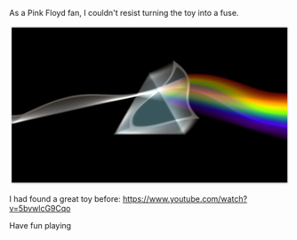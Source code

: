 

<!-- +++ DO NOT REMOVE THIS COMMENT +++ DO NOT ADD OR EDIT ANY TEXT BEFORE THIS LINE +++ IT WOULD BE A REALLY BAD IDEA +++ -->

As a Pink Floyd fan, I couldn't resist turning the toy into a fuse.

[![TDSOTM_Nebula](TDSOTM_Nebula_screenshot.png)](TDSOTM_Nebula.fuse)


I had found a great toy before: https://www.youtube.com/watch?v=5bvwlcG9Cqo

Have fun playing

<!-- +++ DO NOT REMOVE THIS COMMENT +++ DO NOT EDIT ANY TEXT THAT COMES AFTER THIS LINE +++ TRUST ME: JUST DON'T DO IT +++ -->

